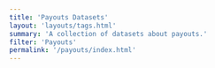 ```yaml
---
title: 'Payouts Datasets'
layout: 'layouts/tags.html'
summary: 'A collection of datasets about payouts.'
filter: 'Payouts'
permalink: '/payouts/index.html'
---
```

